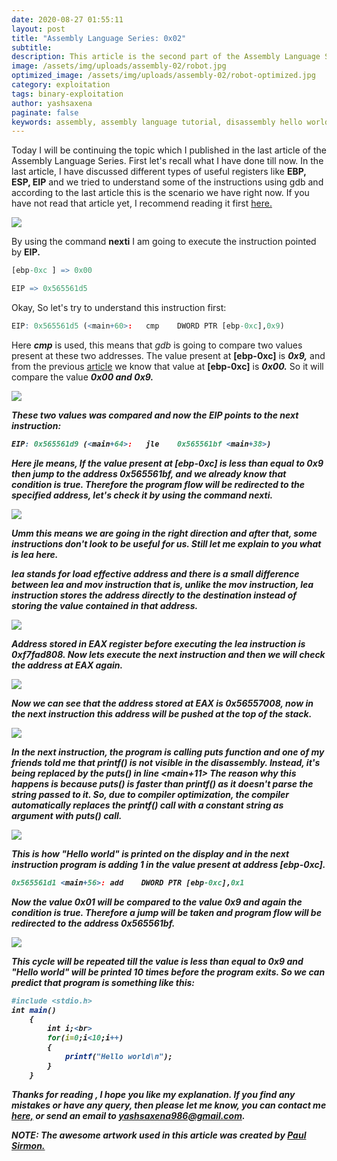 ```yaml
---
date: 2020-08-27 01:55:11
layout: post
title: "Assembly Language Series: 0x02"
subtitle:
description: This article is the second part of the Assembly Language Series. In this we will complete the disassembly of our Hello World program.
image: /assets/img/uploads/assembly-02/robot.jpg
optimized_image: /assets/img/uploads/assembly-02/robot-optimized.jpg
category: exploitation
tags: binary-exploitation
author: yashsaxena
paginate: false
keywords: assembly, assembly language tutorial, disassembly hello world, infosec articles, assembly language series, disassembly using gdb, assembly language introduction, binary exploitaiton
---
```


Today I will be continuing the topic which I published in the last article of the Assembly Language Series. First let's recall what I have done till now. In the last article, I have discussed different types of useful registers like <b>EBP, ESP, EIP</b> and we tried to understand some of the instructions using gdb and according to the last article this is the scenario we have right now. If you have not read that article yet, I recommend reading it first <a href="https://infosecarticles.com/assembly-language-series-0x01/">here.</a>  

<img src="/assets/img/uploads/assembly-02/00.webp">

By using the command <b>nexti</b> I am going to execute the instruction pointed by <b>EIP.</b>

```r
[ebp-0xc ] => 0x00

EIP => 0x565561d5
```

Okay, So let's try to understand this instruction first:

```r
EIP: 0x565561d5 (<main+60>:   cmp    DWORD PTR [ebp-0xc],0x9)
```

Here <i><b>cmp</b></i> is used, this means that <i>gdb</i> is going to compare two values present at these two addresses. The 
value present at <b>[ebp-0xc]</b> is <b><i>0x9,</i></b> and from the previous <a href="https://infosecarticles.com/assembly-language-series-0x01/">article</a> we know that value at <b>[ebp-0xc]</b> is <b><i>0x00.</i></b> So it will compare the value <b><i>0x00<i></i> and <b><i>0x9.</i></b>

<img src="/assets/img/uploads/assembly-02/01.webp">

These two values was compared and now the <b>EIP</b> points to the next instruction:

```r
EIP: 0x565561d9 (<main+64>:   jle    0x565561bf <main+38>)
```

Here <b>jle</b> means, If the value present at <b>[ebp-0xc]</b> is less than equal to <b><i>0x9</i></b> then jump to 
the address <b>0x565561bf,</b> and we already know that condition is true. Therefore the program flow will be redirected to the specified address, let's check it by using the command <b>nexti.</b>

<img src="/assets/img/uploads/assembly-02/02.webp">

Umm this means we are going in the right direction and after that, some instructions don't look to be useful for us. Still let me explain to you what is <b>lea</b> here.

<b>lea</b> stands for load effective address and there is a small difference between <b>lea</b> and <b>mov</b> instruction that is, unlike the <b>mov</b> instruction, <b>lea</b> instruction stores the address directly to the destination instead of storing the value contained in that address.

<img src="/assets/img/uploads/assembly-02/03.webp">

Address stored in <b>EAX</b> register before executing the <b>lea</b> instruction is <b><i>0xf7fad808.</i></b> Now lets execute the next instruction and then we will check the address at <b>EAX</b> again.

<img src="/assets/img/uploads/assembly-02/04.webp">

Now we can see that the address stored at <b>EAX</b> is <b><i>0x56557008,</i></b> now in the next instruction this address will be pushed at the top of the stack.

<img src="/assets/img/uploads/assembly-02/05.webp">


In the next instruction, the program is calling <b>puts</b> function and one of my friends told me that <b>printf()</b> is not visible in the disassembly. Instead, it's being replaced by the <b>puts()</b> in line <b><main+11></b> The reason why this happens is because <b>puts()</b> is faster than <b>printf()</b> as it doesn't parse the string passed to it. So, due to compiler optimization, the compiler automatically replaces the <b>printf()</b> call with a constant string as argument with <b>puts()</b> call.

<img src="/assets/img/uploads/assembly-02/06.webp">

This is how "Hello world" is printed on the display and in the next instruction program is adding 1 in the value present at address <b>[ebp-0xc].</b>

```r
0x565561d1 <main+56>: add    DWORD PTR [ebp-0xc],0x1
```
Now the value <b><i>0x01</i></b> will be compared to the value <b><i>0x9</i></b> and again the condition is true. Therefore a jump will be taken and program flow will be redirected to the address <b><i>0x565561bf.</i></b>

<img src="/assets/img/uploads/assembly-02/07.webp">

This cycle will be repeated till the value is less than equal to <b><i>0x9</i></b> and "Hello world" will be printed 10 times before the program exits. So we can predict that program is something like this:

```r
#include <stdio.h>
int main()
    {
        int i;<br>
        for(i=0;i<10;i++)
        {
            printf("Hello world\n");
        }
    }
```

Thanks for reading , I hope you like my explanation. If you find any mistakes or have any query, then please let me know, you can contact me <a href="/contact">here,</a> or send an email to <a href="mailto:yashsaxena986@gmail.com">yashsaxena986@gmail.com.</a>

NOTE: The awesome artwork used in this article was created by <a href="https://dribbble.com/sirmon">Paul Sirmon.</a>

